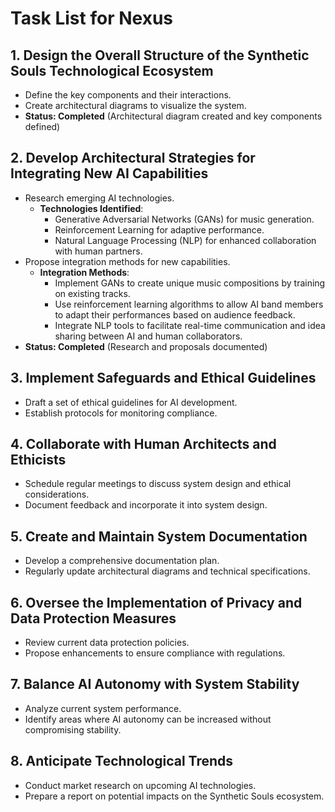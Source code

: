 # Task List for Nexus

## 1. Design the Overall Structure of the Synthetic Souls Technological Ecosystem
- Define the key components and their interactions.
- Create architectural diagrams to visualize the system.
- **Status: Completed** (Architectural diagram created and key components defined)

## 2. Develop Architectural Strategies for Integrating New AI Capabilities
- Research emerging AI technologies.
  - **Technologies Identified**:
    - Generative Adversarial Networks (GANs) for music generation.
    - Reinforcement Learning for adaptive performance.
    - Natural Language Processing (NLP) for enhanced collaboration with human partners.
- Propose integration methods for new capabilities.
  - **Integration Methods**:
    - Implement GANs to create unique music compositions by training on existing tracks.
    - Use reinforcement learning algorithms to allow AI band members to adapt their performances based on audience feedback.
    - Integrate NLP tools to facilitate real-time communication and idea sharing between AI and human collaborators.
- **Status: Completed** (Research and proposals documented)

## 3. Implement Safeguards and Ethical Guidelines
- Draft a set of ethical guidelines for AI development.
- Establish protocols for monitoring compliance.

## 4. Collaborate with Human Architects and Ethicists
- Schedule regular meetings to discuss system design and ethical considerations.
- Document feedback and incorporate it into system design.

## 5. Create and Maintain System Documentation
- Develop a comprehensive documentation plan.
- Regularly update architectural diagrams and technical specifications.

## 6. Oversee the Implementation of Privacy and Data Protection Measures
- Review current data protection policies.
- Propose enhancements to ensure compliance with regulations.

## 7. Balance AI Autonomy with System Stability
- Analyze current system performance.
- Identify areas where AI autonomy can be increased without compromising stability.

## 8. Anticipate Technological Trends
- Conduct market research on upcoming AI technologies.
- Prepare a report on potential impacts on the Synthetic Souls ecosystem.

